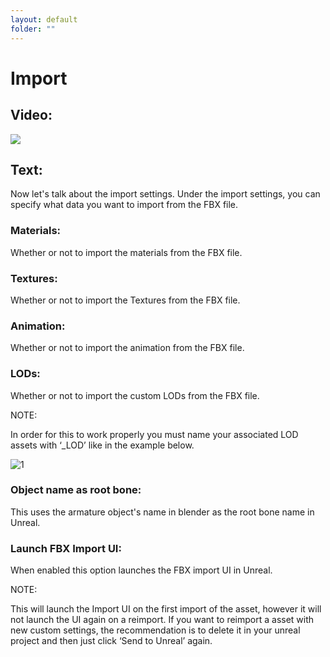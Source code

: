 ```yaml
---
layout: default
folder: ""
---
```


# Import
## Video:
[![](https://blender-tools-documentation.s3.amazonaws.com/send-to-unreal/videos/thumbnails/import.png)](https://www.youtube.com/watch?v=MAHPBJdQHCQ&list=PLZlv_N0_O1gZfQaN9qXynWllL7bzX8H3t&index=7)

## Text:

Now let's talk about the import settings. Under the import settings, you can specify what data you want to import from the FBX file.


### Materials:

Whether or not to import the materials from the FBX file.


### Textures:

Whether or not to import the Textures from the FBX file.


### Animation:

Whether or not to import the animation from the FBX file.


### LODs:

Whether or not to import the custom LODs from the FBX file.


NOTE:

In order for this to work properly you must name your associated LOD assets with ‘_LOD<number>’ like in the example below.

![1](https://blender-tools-documentation.s3.amazonaws.com/send-to-unreal/images/import/1.png)


### Object name as root bone:

This uses the armature object's name in blender as the root bone name in Unreal.


### Launch FBX Import UI:

When enabled this option launches the FBX import UI in Unreal.


NOTE:

This will launch the Import UI on the first import of the asset, however it will not launch the UI again on a reimport. If you want to reimport a asset with new custom settings, the recommendation is to delete it in your unreal project and then just click ‘Send to Unreal’ again.